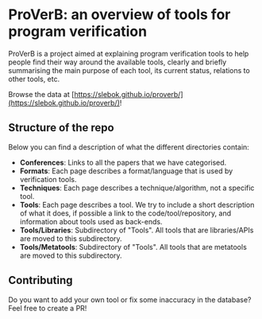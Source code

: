 # ProVerB: an overview of tools for program verification

ProVerB is a project aimed at explaining program verification tools to help people find their way around the available tools, clearly and briefly summarising the main purpose of each tool, its current status, relations to other tools, etc.

Browse the data at [https://slebok.github.io/proverb/](https://slebok.github.io/proverb/)!

## Structure of the repo
Below you can find a description of what the different directories contain:
- **Conferences**: Links to all the papers that we have categorised.
- **Formats**: Each page describes a format/language that is used by verification tools.
- **Techniques**: Each page describes a technique/algorithm, not a specific tool.
- **Tools**: Each page describes a tool. We try to include a short description of what it does, if possible a link to the code/tool/repository, and information about tools used as back-ends.
- **Tools/Libraries**: Subdirectory of "Tools". All tools that are libraries/APIs are moved to this subdirectory.
- **Tools/Metatools**: Subdirectory of "Tools". All tools that are metatools are moved to this subdirectory.


## Contributing
Do you want to add your own tool or fix some inaccuracy in the database? Feel free to create a PR!
